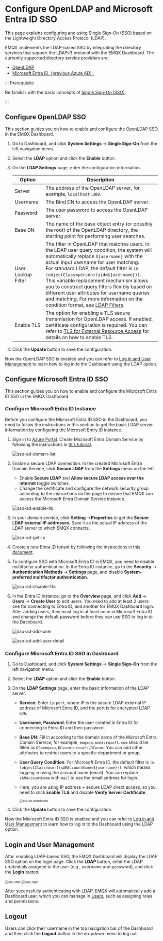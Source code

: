 # Configure OpenLDAP and Microsoft Entra ID SSO

This page explains configuring and using Single Sign-On (SSO) based on the Lightweight Directory Access Protocol (LDAP).

EMQX implements the LDAP-based SSO by integrating the directory services that support the LDAPv3 protocol with the EMQX Dashboard. The currently supported directory service providers are:

- [OpenLDAP](https://www.openldap.org/)
- [Microsoft Entra ID（previous Azure AD）](https://azure.microsoft.com/en-in/products/active-directory)

::: Prerequisite

Be familiar with the basic concepts of [Single Sign-On (SSO)](./sso.md).

:::

## Configure OpenLDAP SSO

This section guides you on how to enable and configure the OpenLDAP SSO in the EMQX Dashboard.

1. Go to Dashboard, and click **System Settings** -> **Single Sign-On** from the left navigation menu.

2. Select the **LDAP** option and click the **Enable** button.

3. On the **LDAP Settings** page, enter the configuration information.

   | Option             | Description                                                  |
   | ------------------ | ------------------------------------------------------------ |
   | Server             | The address of the OpenLDAP server, for example, `localhost:389`. |
   | Username           | The Bind DN to access the OpenLDAP server.                   |
   | Password           | The user password to access the OpenLDAP server.             |
   | Base DN            | The name of the base object entry (or possibly the root) of the OpenLDAP directory, the starting point for performing user searches. |
   | User Lookup Filter | The filter in OpenLDAP that matches users. In the LDAP user query condition, the system will automatically replace `${username}` with the actual input username for user matching.<br />For standard LDAP, the default filter is `(&(objectClass=person)(uid=${username}))`.<br />This variable replacement mechanism allows you to construct query filters flexibly based on different user attributes for username queries and matching. For more information on the condition format, see [LDAP Filters](https://ldap.com/ldap-filters/). |
   | Enable TLS         | The option for enabling a TLS secure transmission for OpenLDAP access. If enabled, certificate configuration is required. You can refer to [TLS for External Resource Access](../network/overview.md#tls-for-external-resource-access) for details on how to enable TLS. |


4. Click the **Update** button to save the configuration.

Now the OpenLDAP SSO is enabled and you can refer to [Log in and User Management](#login-and-user-management) to learn how to log in to the Dashboard using the LDAP option. 

## Configure Microsoft Entra ID SSO

This section guides you on how to enable and configure the Microsoft Entra ID SSO in the EMQX Dashboard.

### Configure Microsoft Entra ID Instance

Before you configure the Microsoft Extra ID SSO in the Dashboard, you need to follow the instructions in this section to get the basic LDAP server information by configuring the Microsoft Entry ID instance.

1. Sign in to [Azure Portal](https://portal.azure.com). Create Microsoft Entra Domain Service by following the instructions in [this tutorial](https://learn.microsoft.com/en-us/entra/identity/domain-services/tutorial-create-instance).

   ![sso-ad-domain-list](./assets/sso-ad-domain-list.png)

2. Enable a secure LDAP connection. In the created Microsoft Entra Domain Service, click **Secure LDAP** from the **Settings** menu on the left. 

   - Enable **Secure LDAP** and **Allow secure LDAP access over the internet** toggle switches. 
   - Change the certificate and configure the network security group according to the instructions on the page to ensure that EMQX can access the Microsoft Entra Domain Service instance.

   ![sso-ad-enable-tls](./assets/sso-ad-enable-tls.png)

3. In your domain service, click **Setting** ->**Properties** to get the **Secure LDAP external IP addresses**. Save it as the actual IP address of the LDAP server to which EMQX connects.

   ![sso-ad-get-ip](./assets/sso-ad-get-ip.png)

4. Create a new Entra ID tenant by following the instructions in [this document](https://learn.microsoft.com/en-in/entra/fundamentals/create-new-tenant).

5. To configure SSO with Microsoft Entra ID in EMQX, you need to disable multifactor authentication. In the Entra ID instance, go to the **Security** -> **Authentication Methods** -> **Settings** page, and disable **System-preferred multifactor authentication**.

   ![sso-ad-disable-2fa](./assets/sso-ad-disable-2fa.png)

6. In the Entra ID instance, go to the **Overview** page, and click **Add** -> **Users** -> **Create User** to add users. You need to add at least 2 users: one for connecting to Entra ID, and another for EMQX Dashboard login. After adding users, they must log in at least once in Microsoft Entra ID and change the default password before they can use SSO to log in to the Dashboard.

   ![sso-ad-add-user](./assets/sso-ad-add-user.png)

   ![sso-ad-add-user-detail](./assets/sso-ad-add-user-detail.png)

### Configure Microsoft Entra ID SSO in Dashboard

1. Go to Dashboard, and click **System Settings** -> **Single Sign-On** from the left navigation menu.

2. Select the **LDAP** option and click the **Enable** button.

3. On the **LDAP Settings** page, enter the basic information of the LDAP server. 
   - **Service**: Enter `ip:port`, where IP is the secure LDAP external IP address of Microsoft Entra ID, and the port is for encrypted LDAP `636`.

   - **Username**, **Password**: Enter the user created in Entra ID for connecting to Entra ID and their password.

   - **Base DN**: Fill in according to the domain name of the Microsoft Entra Domain Service, for example, `emqxqa.onmicrosoft.com` should be filled as `DC=emqxqa,DC=onmicrosoft,DC=com`. You can add other attributes to restrict users to a specific department or group.

   - **User Query Condition**: For Microsoft Entra ID, the default filter is `(&(objectClass=user)(sAMAccountName=${username}))`, which means logging in using the account name (email). You can replace `sAMAccountName` with `mail` to use the email address for login.

   - Here, you are using IP address + secure LDAP direct access, so you need to click **Enable TLS** and disable **Verify Server Certificate**.

     <img src="./assets/sso-ad-dashboard.png" alt="sso-ad-dashboard" style="zoom:67%;" />

4. Click the **Update** button to save the configuration. 

Now the Microsoft Entra ID SSO is enabled and you can refer to [Log in and User Management](#login-and-user-management) to learn how to log in to the Dashboard using the LDAP option. 

## Login and User Management

After enabling LDAP-based SSO, the EMQX Dashboard will display the LDAP SSO option on the login page. Click the **LDAP** button, enter the LDAP credentials assigned to the user (e.g., username and password), and click the **Login** button.

<img src="./assets/sso_ldap.png" alt="sso_ldap" style="zoom:67%;" />

<img src="./assets/ldap_login.png" alt="ldap_login" style="zoom:67%;" />

After successfully authenticating with LDAP, EMQX will automatically add a Dashboard user, which you can manage in [Users](./system.md#users), such as assigning roles and permissions.

## Logout

Users can click their username in the top navigation bar of the Dashboard and then click the **Logout** button in the dropdown menu to log out.
